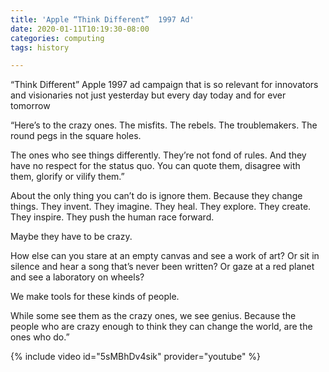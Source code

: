 ```yaml
---
title: 'Apple “Think Different”  1997 Ad'
date: 2020-01-11T10:19:30-08:00
categories: computing 
tags: history

---
```

“Think Different” Apple 1997 ad campaign that is so relevant for innovators and visionaries not just yesterday but every day today and for ever tomorrow

“Here’s to the crazy ones. The misfits. The rebels. The troublemakers. The round pegs in the square holes.

The ones who see things differently. They’re not fond of rules. And they have no respect for the status quo. You can quote them, disagree with them, glorify or vilify them.”

About the only thing you can’t do is ignore them. Because they change things. They invent. They imagine. They heal. They explore. They create. They inspire. They push the human race forward.

Maybe they have to be crazy.

How else can you stare at an empty canvas and see a work of art? Or sit in silence and hear a song that’s never been written? Or gaze at a red planet and see a laboratory on wheels?

We make tools for these kinds of people.

While some see them as the crazy ones, we see genius. Because the people who are crazy enough to think they can change the world, are the ones who do.”

{% include video id="5sMBhDv4sik" provider="youtube" %}